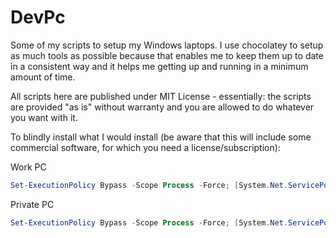 # DevPc
Some of my scripts to setup my Windows laptops. I use chocolatey to setup as much tools as possible because that enables me to keep them up to date in a consistent way and it helps me getting up and running in a minimum amount of time.

All scripts here are published under MIT License - essentially: the scripts are provided "as is" without warranty and you are allowed to do whatever you want with it.

To blindly install what I would install (be aware that this will include some commercial software, for which you need a license/subscription):

Work PC
```PowerShell
Set-ExecutionPolicy Bypass -Scope Process -Force; [System.Net.ServicePointManager]::SecurityProtocol = [System.Net.ServicePointManager]::SecurityProtocol -bor 3072; iex ((New-Object System.Net.WebClient).DownloadString('https://raw.githubusercontent.com/Interface007/DevPc/main/install-private.ps1'))
```

Private PC
```PowerShell
Set-ExecutionPolicy Bypass -Scope Process -Force; [System.Net.ServicePointManager]::SecurityProtocol = [System.Net.ServicePointManager]::SecurityProtocol -bor 3072; iex ((New-Object System.Net.WebClient).DownloadString('https://raw.githubusercontent.com/Interface007/DevPc/main/install-privat.ps1'))
```